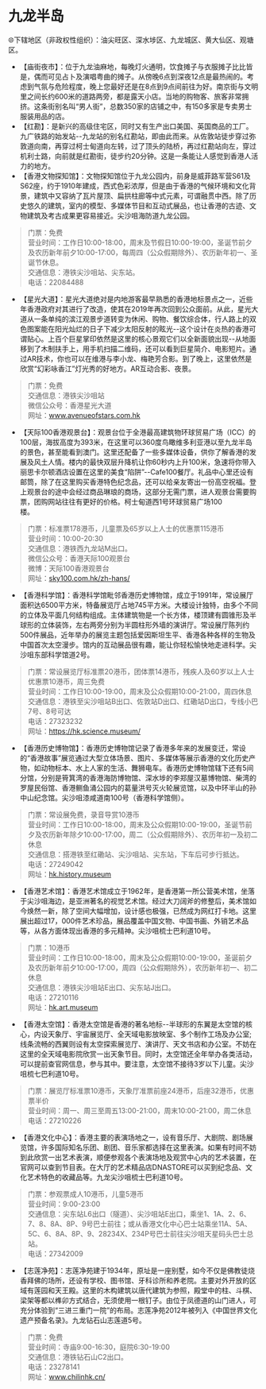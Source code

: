 # 九龙半岛  
🌐下辖地区（非政权性组织）：油尖旺区、深水埗区、九龙城区、黄大仙区、观塘区。  

* 【庙街夜市】：位于九龙油麻地，每晚灯火通明，饮食摊子与衣服摊子比比皆是，偶而可见占卜及演唱粤曲的摊子。从傍晚6点到深夜12点是最热闹的。考虑到气氛与危险程度，晚上您最好还是在8点到9点间前往为好。南京街与文明里之间长约600米的道路两旁，都是露天小店。当地的购物客、旅客非常拥挤。这条街别名叫“男人街”，总数350家的店铺之中，有150多家是专卖男士服装用品的店。  
* 【红勘】：是新兴的高级住宅区，同时又有生产出口美国、英国商品的工厂。九广铁路的始发站--九龙站的别名红勘站，即由此而来。从佐敦站徒步穿过弥敦道向南，再穿过柯士甸道向左转，过了顶头的陆桥，再过红勘站向左，穿过机利士路，向前就是红勘街，徒步约20分钟。这是一条能让人感觉到香港人活力的地方。  
* 【香港文物探知馆】：文物探知馆位于九龙公园内，前身是威菲路军营S61及S62座，约于1910年建成，西式色彩浓厚，但是由于香港的气候环境和文化背景，建筑中又容纳了瓦片屋顶、扁拱柱廊等中式元素，可谓融贯中西。除了历史悠久的建筑，室内的模型、多媒体节目和互动式展品，也让香港的古迹、文物建筑及考古成果更容易接近。尖沙咀海防道九龙公园。  
> 门票：免费  
> 营业时间：工作日10:00-18:00，周末及节假日10:00-19:00，圣诞节前夕及农历新年前夕10:00-17:00，每周四（公众假期除外）、农历新年初一、圣诞节休息。  
> 交通信息：港铁尖沙咀站、尖东站。  
> 电话：22084488  
* 【星光大道】：星光大道绝对是内地游客最早熟悉的香港地标景点之一，近些年香港政府对其进行了改造，使其在2019年再次回到公众面前。从此，星光大道从一条单纯的滨江观景步道转变为休闲、购物、餐饮综合体，行人路上的双色图案能在阳光灿烂的日子下减少太阳反射的眩光--这个设计在炎热的香港可谓贴心。上百个巨星掌印依然是这里的核心景观它们以全新面貌出现--从地面移到了木制扶手上，用手机扫描二维码，还可以看到巨星简介、电影短片。通过AR技术，你也可以在维港与李小龙、梅艳芳合影。到了晚上，这里依然是欣赏“幻彩咏香江”灯光秀的好地方。AR互动合影、夜景。  
> 门票：免费  
> 交通信息：港铁尖沙咀站  
> 微信公众号：香港星光大道  
> 网址：<a href="http://www.avenueofstars.com.hk" target="_blank">www.avenueofstars.com.hk</a>  
* 【天际100香港观景台】：观景台位于全港最高建筑物环球贸易广场（ICC）的100层，海拔高度为393米，在这里可以360度鸟瞰维多利亚港以至九龙半岛的景色，甚至能看到澳门。这里还配备了一些多媒体设备，供你了解香港的发展及风土人情。楼内的最快双层升降机让你60秒内上升100米，急速将你带入丽思卡尔顿酒店设置在这里的美食“陷阱”--Cafe100餐厅。礼品中心里还设有邮筒，除了在这里购买香港特色纪念品，还可以给亲友寄出一份高空祝福。登上观景台的途中会经过商品琳琅的商场，这部分无需门票，进人观景台需要购票，团购网站往往有更好的价格。柯士甸道西1号环球贸易广场100  
楼。  
> 门票：标准票178港币，儿童票及65岁以上人士的优惠票115港币  
> 营业时间：10:00-20:30  
> 交通信息：港铁西九龙站M出口。  
> 微信公众号：香港天际100观景台  
> 微博：天际100香港观景台  
> 网址：<a href="http://sky100.com.hk" target="_blank">sky100.com.hk/zh-hans/</a>  
* 【香港科学馆】：香港科学馆毗邻香港历史博物馆，成立于1991年，常设展厅面积达6500平方米，特备展览厅占地745平方米。大楼设计独特，由多个不同的立体及平面几何结构组成。主体建筑物是一个长方体，楼顶建有圆锥形及半球形的立体装饰，左右两旁分别为半圆柱形外墙的演讲厅。常设展厅陈列约500件展品，近年举办的展览主题包括爱因斯坦生平、香港各种各样的生物及中国首次太空漫步。馆内的互动展品很有趣，能让你轻松愉快地走进科学。尖沙咀东部科学馆道2号。  
> 门票：常设展览厅标准票20港币，团体票14港币，残疾人及60岁以上人士优惠票10港币，周三免费  
> 营业时间：工作日10:00-19:00，周末及公众假期10:00-21:00，周四休息  
> 交通信息：港铁至尖沙咀站B出口、佐敦站D出口、红磡站D出口，专线小巴7号、8号可达  
> 电话：27323232  
> 网址：<a href="http://hk.science.museum" target="_blank">https://hk.science.museum/</a>  
* 【香港历史博物馆】：香港历史博物馆记录了香港多年来的发展变迁，常设的“香港故事”展览通过大型立体场景、图片、多媒体等展示香港的文化历史产物，如动物标本、水上人家的生活、舞狮电车。香港历史博物馆辖下还有5间分馆，分别是筲箕湾的香港海防博物馆、深水埗的李郑屋汉墓博物馆、柴湾的罗屋民俗馆、香港鲗鱼涌公园内的葛量洪号灭火轮展览馆，以及中环半山的孙中山纪念馆。尖沙咀漆咸道南100号（香港科学馆侧）。  
> 门票：常设展免费，录音导赏10港币  
> 营业时间：工作日10:00-18:00，周末及公众假期10:00-19:00，圣诞节前夕及农历新年除夕10:00-17:00，周二（公众假期除外）、农历年初一及初二休息  
> 交通信息：搭港铁至红磡站、尖沙咀站、尖东站，下车后可步行抵达。  
> 电话：27249042  
> 网址：<a href="http://hk.history.museum" target="_blank">hk.history.museum</a>  
* 【香港艺术馆】：香港艺术馆成立于1962年，是香港第一所公营美术馆，坐落于尖沙咀海边，是亚洲著名的视觉艺术馆。经过大刀阔斧的修整后，美术馆如今焕然一新，除了空间大幅增加，设计感也极强，已然成为网红打卡地。这里展出超过17，000件艺术珍品，展品覆盖中国文物、中国书画、外销艺术品等，从各方面体现出香港的多元精神。尖沙咀梳士巴利道10号。  
> 门票：10港币  
> 营业时间：工作日10:00-18:00，周末及公众假期10:00-19:00，圣诞前夕及农历新年前夕10:00-17:00，周四（公众假期除外），农历新年初一、初二休息  
> 交通信息：港铁尖沙咀站E出口、尖东站J出口。  
> 电话：27210116  
> 网址：<a href="http://hk.art.museum" target="_blank">hk.art.museum</a>  
* 【香港太空馆】：香港太空馆是香港的著名地标--半球形的东翼是太空馆的核心，内设天象厅、宇宙展览厅、全天域电影放映室、多个制作工场及办公室;线条流畅的西翼则设有太空探索展览厅、演讲厅、天文书店和办公室。不妨在这里的全天域电影院欣赏一出天象节目。同时，太空馆还全年举办各类活动，可以提前查官网信息，参与其中。要注意，太空馆不接待3岁以下儿童。尖沙咀梳七巴利道10号。  
> 门票：展览厅标准票10港币，天象厅准票前座24港币，后座32港币，优惠票半价  
> 营业时间：周一、周三至周五13:00-21:00，周末10:00-21:00，周二休息  
> 电话：27210226  
* 【香港文化中心】：香港主要的表演场地之一，设有音乐厅、大剧院、剧场展览馆，许多国际知名乐团、剧团、音乐家都选择在这里表演。如果有时间不妨到此欣赏一出艺术表演，顺便参观各个表演场地及观赏中心内的艺术装置，在官网可以查到节目表。在大厅的艺术精品店DNASTORE可以买到纪念品、文化艺术特色的收藏品等。九龙尖沙咀梳士巴利道10号。  
> 门票：参观票成人10港币，儿童5港币  
> 营业时间：9:00-23:00  
> 交通信息：尖东站L6出口（隧道）、尖沙咀站E出口，乘坐1、1A、2、6、7、8、8A、8P、9号巴士前往；或从香港文化中心巴士站乘坐11A、5A、5C、6、8A、8P、9、28234X、234P号巴士前往尖沙咀天星码头巴士总站。  
> 电话：27342009  
* 【志莲净苑】：志莲净苑建于1934年，原址是一座别墅，如今不仅是佛教徒烧香拜佛的场所，还设有学校、图书馆、牙科诊所和养老院。主要对外开放的区域有莲园和天王殿。这里的木构建筑以唐代建筑为参照，殿堂中的柱、斗棋、梁架等都以榫卯方式结合，无须使用一根钉子。由位于凤德道的山门进人，可充分体验到“三进三重门一院”的布局。志莲净苑2012年被列入《中国世界文化遗产预备名录》。九龙钻石山志莲道5号。  
> 门票：免费  
> 营业时间：寺庙9:00-16:30，庭院6:30-19:00  
> 交通信息：港铁钻石山C2出口。  
> 电话：23278141  
> 网址：<a href="http://www.chilinhk.cn" target="_blank">www.chilinhk.cn/</a>  
